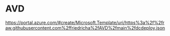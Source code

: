 # AVD

https://portal.azure.com/#create/Microsoft.Template/uri/https%3a%2f%2fraw.githubusercontent.com%2ffriedricha%2fAVD%2fmain%2fdcdeploy.json
